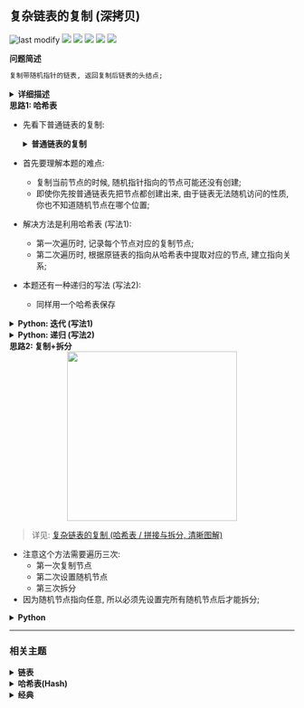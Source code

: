 ## 复杂链表的复制 (深拷贝)
<!--START_SECTION:badge-->
![last modify](https://img.shields.io/static/v1?label=last%20modify&message=2025-09-22%2000%3A15%3A37&label_color=gray&color=thistle&style=flat-square)
[![](https://img.shields.io/static/v1?label=&message=%E4%B8%AD%E7%AD%89&label_color=gray&color=yellow&style=flat-square)](../../../README.md#中等)
[![](https://img.shields.io/static/v1?label=&message=%E5%89%91%E6%8C%87Offer&label_color=gray&color=green&style=flat-square)](../../../README.md#剑指offer)
[![](https://img.shields.io/static/v1?label=&message=%E9%93%BE%E8%A1%A8&label_color=gray&color=blue&style=flat-square)](../../../README.md#链表)
[![](https://img.shields.io/static/v1?label=&message=%E5%93%88%E5%B8%8C%E8%A1%A8%28Hash%29&label_color=gray&color=blue&style=flat-square)](../../../README.md#哈希表hash)
[![](https://img.shields.io/static/v1?label=&message=%E7%BB%8F%E5%85%B8&label_color=gray&color=blue&style=flat-square)](../../../README.md#经典)
<!--END_SECTION:badge-->
<!--info
tags: [链表, 哈希表, 经典]
source: 剑指Offer
level: 中等
number: '3500'
name: 复杂链表的复制 (深拷贝)
companies: []
-->

<summary><b>问题简述</b></summary>

```txt
复制带随机指针的链表, 返回复制后链表的头结点;
```

<details><summary><b>详细描述</b></summary>

**注意**: 本题的输入输出带有迷惑性, 它们并不是实际的输入和输出, 而是链表的数组展现;

```txt
给你一个长度为 n 的链表, 每个节点包含一个额外增加的随机指针 random , 该指针可以指向链表中的任何节点或空节点.

构造这个链表的 深拷贝. 深拷贝应该正好由 n 个 全新 节点组成, 其中每个新节点的值都设为其对应的原节点的值. 新节点的 next 指针和 random 指针也都应指向复制链表中的新节点, 并使原链表和复制链表中的这些指针能够表示相同的链表状态. 复制链表中的指针都不应指向原链表中的节点 .

例如, 如果原链表中有 X 和 Y 两个节点, 其中 X.random --> Y . 那么在复制链表中对应的两个节点 x 和 y , 同样有 x.random --> y .

返回复制链表的头节点.

用一个由 n 个节点组成的链表来表示输入/输出中的链表. 每个节点用一个 [val, random_index] 表示:

val: 一个表示 Node.val 的整数.
random_index: 随机指针指向的节点索引 (范围从 0 到 n-1); 如果不指向任何节点, 则为  null .
你的代码 只 接受原链表的头节点 head 作为传入参数.

示例 1:
    输入: head = [[7,null],[13,0],[11,4],[10,2],[1,0]]
    输出: [[7,null],[13,0],[11,4],[10,2],[1,0]]
示例 2:
    输入: head = [[1,1],[2,1]]
    输出: [[1,1],[2,1]]
示例 3:
    输入: head = [[3,null],[3,0],[3,null]]
    输出: [[3,null],[3,0],[3,null]]
示例 4:
    输入: head = []
    输出: []
    解释: 给定的链表为空 (空指针), 因此返回 null.

提示:
    -10000 <= Node.val <= 10000
    Node.random 为空 (null) 或指向链表中的节点.
    节点数目不超过 1000 .

来源: 力扣 (LeetCode)
链接: https://leetcode-cn.com/problems/fu-za-lian-biao-de-fu-zhi-lcof
著作权归领扣网络所有. 商业转载请联系官方授权, 非商业转载请注明出处.
```

</details>

<!-- <div align="center"><img src="../../../_assets/xxx.png" height="300" /></div> -->

<summary><b>思路1: 哈希表</b></summary>

- 先看下普通链表的复制:

    <details><summary><b>普通链表的复制</b></summary>

    ```python
        class Solution:
            def copyList(self, head: 'Node') -> 'Node':
                cur = head
                ret = pre = Node(0)  # 伪头结点
                while cur:
                    node = Node(cur.val) # 复制节点 cur
                    pre.next = node      # 新链表的 前驱节点 -> 当前节点
                    # pre.random = '???' # 新链表的 「 前驱节点 -> 当前节点 」 无法确定
                    cur = cur.next       # 遍历下一节点
                    pre = node           # 保存当前新节点
                return ret.next
    ```

    </details>

- 首先要理解本题的难点:
    - 复制当前节点的时候, 随机指针指向的节点可能还没有创建;
    - 即使你先按普通链表先把节点都创建出来, 由于链表无法随机访问的性质, 你也不知道随机节点在哪个位置;
- 解决方法是利用哈希表 (写法1):
    - 第一次遍历时, 记录每个节点对应的复制节点;
    - 第二次遍历时, 根据原链表的指向从哈希表中提取对应的节点, 建立指向关系;
- 本题还有一种递归的写法 (写法2):
    - 同样用一个哈希表保存

<details><summary><b>Python: 迭代 (写法1) </b></summary>

```python
"""
# Definition for a Node.
class Node:
    def __init__(self, x: int, next: 'Node' = None, random: 'Node' = None):
        self.val = int(x)
        self.next = next
        self.random = random
"""

class Solution:
    def copyRandomList(self, head: 'Node') -> 'Node':
        if not head: return None  # 使用伪头结点, 可以省去这行

        dp = dict()

        # 第一次遍历, 生成复制节点, 并记录到哈希表
        p = head
        while p:
            dp[p] = Node(p.val)
            p = p.next

        # 写法1: 使用伪头结点, 可以省去对 head 为 None 的判断
        cur = head
        ret = pre = Node(0)  # 伪头结点
        while cur:
            pre.next = dp[cur]  # 这里可以不用 get, 因为一定存在
            pre.next.random = dp.get(cur.random)  # get 方法在 key 不存在时, 默认返回 None
            cur = cur.next
            pre = pre.next

        return ret.next

        # 写法2: 相比使用伪头结点
        # cur = head
        # while cur:
        #     dp[cur].next = dp.get(cur.next)
        #     dp[cur].random = dp.get(cur.random)
        #     cur = cur.next

        # return dp[head]
```

</details>


<details><summary><b>Python: 递归 (写法2) </b></summary>

- 【不推荐】虽然代码量会少一点, 但是不好理解;

```python
"""
# Definition for a Node.
class Node:
    def __init__(self, x: int, next: 'Node' = None, random: 'Node' = None):
        self.val = int(x)
        self.next = next
        self.random = random
"""

class Solution:
    def copyRandomList(self, head: 'Node') -> 'Node':
        if not head: return None

        dp = dict()

        def dfs(p):
            if not p: return None

            if p not in dp:
                dp[p] = Node(p.val)
                dp[p].next = dfs(p.next)
                dp[p].random = dfs(p.random)

            return dp[p]

        return dfs(head)
```

</details>


<summary><b>思路2: 复制+拆分</b></summary>

<div align="center"><img src="../../../_assets/剑指Offer_0035_中等_复杂链表的复制.png" height="300" /></div>

> 详见: [复杂链表的复制 (哈希表 / 拼接与拆分, 清晰图解) ](https://leetcode-cn.com/problems/fu-za-lian-biao-de-fu-zhi-lcof/solution/jian-zhi-offer-35-fu-za-lian-biao-de-fu-zhi-ha-xi-/)

- 注意这个方法需要遍历三次:
    - 第一次复制节点
    - 第二次设置随机节点
    - 第三次拆分
- 因为随机节点指向任意, 所以必须先设置完所有随机节点后才能拆分;

<details><summary><b>Python</b></summary>

```python
"""
# Definition for a Node.
class Node:
    def __init__(self, x: int, next: 'Node' = None, random: 'Node' = None):
        self.val = int(x)
        self.next = next
        self.random = random
"""

"""
# Definition for a Node.
class Node:
    def __init__(self, x: int, next: 'Node' = None, random: 'Node' = None):
        self.val = int(x)
        self.next = next
        self.random = random
"""

class Solution:
    def copyRandomList(self, head: 'Node') -> 'Node':
        if not head: return None

        # 复制节点
        cur = head
        while cur:
            nod = Node(cur.val)  # 创建节点
            cur.next, nod.next = nod, cur.next  # 接入新节点
            cur = nod.next  # 遍历下一个节点

        # 设置随机节点, 因为随机节点指向任意, 所以必须先设置随机节点后才能断开
        cur = head
        while cur:
            if cur.random:
                cur.next.random = cur.random.next
            cur = cur.next.next

        # 拆分节点
        cur = head
        ret = nxt = head.next
        while nxt.next:
            # 开始拆分
            cur.next = cur.next.next
            nxt.next = nxt.next.next

            # 下一组
            cur = cur.next
            nxt = nxt.next

        return ret
```

</details>

<!--START_SECTION:relate-->
---

### 相关主题

<details><summary><b>链表</b></summary>

> [[中等, LeetCode] 两数相加 🔥](../10/LeetCode_0002_中等_两数相加.md)  
> [[中等, LeetCode] 分隔链表](../10/LeetCode_0086_中等_分隔链表.md)  
> [[中等, LeetCode] 删除链表的倒数第N个结点 🔥](../../2022/01/LeetCode_0019_中等_删除链表的倒数第N个结点.md)  
> [[中等, LeetCode] 重排链表 🔥](../../2022/06/LeetCode_0143_中等_重排链表.md)  
> [[中等, 牛客] 划分链表](../../2022/01/牛客_0023_中等_划分链表.md)  
> [[中等, 牛客] 删除有序链表中重复的元素-I](../../2022/01/牛客_0025_中等_删除有序链表中重复的元素-I.md)  
> [[中等, 牛客] 删除有序链表中重复的元素-II](../../2022/01/牛客_0024_中等_删除有序链表中重复的元素-II.md)  
> [[中等, 牛客] 重排链表](../../2022/01/牛客_0002_中等_重排链表.md)  
> [[中等, 牛客] 链表中的节点每k个一组翻转](../../2022/03/牛客_0050_中等_链表中的节点每k个一组翻转.md)  
> [[中等, 牛客] 链表内指定区间反转](../../2022/01/牛客_0021_中等_链表内指定区间反转.md)  
> [[中等, 牛客] 链表相加(二)](../../2022/03/牛客_0040_中等_链表相加(二).md)  
  > 
> [[困难, LeetCode] K个一组翻转链表 🔥](../../2022/02/LeetCode_0025_困难_K个一组翻转链表.md)  
> [[困难, LeetCode] 合并K个升序链表 🔥](../../2022/10/LeetCode_0023_困难_合并K个升序链表.md)  
  > 
> [[简单, LeetCode] 反转链表 🔥](../../2022/10/LeetCode_0206_简单_反转链表.md)  
> [[简单, LeetCode] 合并两个有序链表 🔥](../10/LeetCode_0021_简单_合并两个有序链表.md)  
> [[简单, LeetCode] 链表的中间结点](../../2022/06/LeetCode_0876_简单_链表的中间结点.md)  
> [[简单, 剑指Offer] 两个链表的第一个公共节点](../../2022/01/剑指Offer_5200_简单_两个链表的第一个公共节点.md)  
> [[简单, 剑指Offer] 从尾到头打印链表](../11/剑指Offer_0600_简单_从尾到头打印链表.md)  
> [[简单, 剑指Offer] 删除链表的节点](../11/剑指Offer_1800_简单_删除链表的节点.md)  
> [[简单, 剑指Offer] 反转链表 🔥](../11/剑指Offer_2400_简单_反转链表.md)  
> [[简单, 剑指Offer] 合并两个排序的链表](../11/剑指Offer_2500_简单_合并两个排序的链表.md)  
> [[简单, 剑指Offer] 链表中倒数第k个节点](../11/剑指Offer_2200_简单_链表中倒数第k个节点.md)  
> [[简单, 牛客] 两个链表的第一个公共结点 🔥](../../2022/03/牛客_0066_简单_两个链表的第一个公共结点.md)  
> [[简单, 牛客] 判断一个链表是否为回文结构](../../2022/04/牛客_0096_简单_判断一个链表是否为回文结构.md)  
> [[简单, 牛客] 判断链表中是否有环](../../2022/01/牛客_0004_简单_判断链表中是否有环.md)  
> [[简单, 牛客] 单链表的排序 🔥](../../2022/03/牛客_0070_简单_单链表的排序.md)  
> [[简单, 牛客] 反转链表](../../2022/03/牛客_0078_简单_反转链表.md)  
> [[简单, 牛客] 合并两个排序的链表](../../2022/02/牛客_0033_简单_合并两个排序的链表.md)  
> [[简单, 牛客] 链表中环的入口结点](../../2022/01/牛客_0003_简单_链表中环的入口结点.md)  
  > 

</details>
<details><summary><b>哈希表(Hash)</b></summary>

> [[中等, LeetCode] 字母异位词分组 🔥](../../2022/10/LeetCode_0049_中等_字母异位词分组.md)  
> [[中等, LeetCode] 重复的DNA序列](../../2022/07/LeetCode_0187_中等_重复的DNA序列.md)  
> [[中等, 剑指Offer] 最长不含重复字符的子字符串](剑指Offer_4800_中等_最长不含重复字符的子字符串.md)  
> [[中等, 牛客] 和为K的连续子数组](../../2022/05/牛客_0125_中等_和为K的连续子数组.md)  
  > 
> [[困难, 牛客] 数组中的最长连续子序列](../../2022/04/牛客_0095_困难_数组中的最长连续子序列.md)  
  > 
> [[简单, LeetCode] 两数之和 🔥](../10/LeetCode_0001_简单_两数之和.md)  
> [[简单, 剑指Offer] 数组中重复的数字](../11/剑指Offer_0300_简单_数组中重复的数字.md)  
> [[简单, 剑指Offer] 第一个只出现一次的字符](剑指Offer_5000_简单_第一个只出现一次的字符.md)  
> [[简单, 牛客] 两数之和](../../2022/03/牛客_0061_简单_两数之和.md)  
> [[简单, 牛客] 第一个只出现一次的字符](../../2022/02/牛客_0031_简单_第一个只出现一次的字符.md)  
> [[简单, 程序员面试金典] 判定是否互为字符重排](../../2022/09/程序员面试金典_0102_简单_判定是否互为字符重排.md)  
  > 

</details>
<details><summary><b>经典</b></summary>

> [[中等, LeetCode] 下一个排列 🔥](../../2022/10/LeetCode_0031_中等_下一个排列.md)  
> [[中等, LeetCode] 二叉树的完全性检验 🔥](../../2022/03/LeetCode_0958_中等_二叉树的完全性检验.md)  
> [[中等, LeetCode] 最长递增子序列 🔥](../../2022/06/LeetCode_0300_中等_最长递增子序列.md)  
> [[中等, 剑指Offer2] 整数除法 🔥](../../2022/09/剑指Offer2_001_中等_整数除法.md)  
> [[中等, 剑指Offer] 丑数 🔥](剑指Offer_4900_中等_丑数.md)  
> [[中等, 剑指Offer] 二叉搜索树与双向链表 🔥](剑指Offer_3600_中等_二叉搜索树与双向链表.md)  
> [[中等, 剑指Offer] 圆圈中最后剩下的数字 (约瑟夫环问题) 🔥](../../2022/01/剑指Offer_6200_中等_圆圈中最后剩下的数字(约瑟夫环问题).md)  
> [[中等, 剑指Offer] 字符串的排列 (全排列) 🔥](剑指Offer_3800_中等_字符串的排列(全排列).md)  
> [[中等, 剑指Offer] 把字符串转换成整数 🔥](../../2022/01/剑指Offer_6700_中等_把字符串转换成整数.md)  
> [[中等, 剑指Offer] 数值的整数次方 (快速幂) 🔥](../11/剑指Offer_1600_中等_数值的整数次方(快速幂).md)  
> [[中等, 剑指Offer] 栈的压入、弹出序列 🔥](../11/剑指Offer_3100_中等_栈的压入、弹出序列.md)  
> [[中等, 剑指Offer] 重建二叉树 🔥](../11/剑指Offer_0700_中等_重建二叉树.md)  
> [[中等, 剑指Offer] 顺时针打印矩阵 (3种思路4个写法) 🔥](../11/剑指Offer_2900_中等_顺时针打印矩阵(3种思路4个写法).md)  
> [[中等, 牛客] 01背包 🔥](../../2022/05/牛客_0145_中等_01背包.md)  
> [[中等, 牛客] 丢棋子问题 (鹰蛋问题) 🔥](../../2022/04/牛客_0087_中等_丢棋子问题(鹰蛋问题).md)  
> [[中等, 牛客] 字符串的排列 🔥](../../2022/05/牛客_0121_中等_字符串的排列.md)  
> [[中等, 牛客] 寻找峰值 🔥](../../2022/04/牛客_0107_中等_寻找峰值.md)  
> [[中等, 牛客] 岛屿数量 🔥](../../2022/04/牛客_0109_中等_岛屿数量.md)  
> [[中等, 牛客] 把字符串转换成整数(atoi) 🔥](../../2022/04/牛客_0100_中等_把字符串转换成整数(atoi).md)  
> [[中等, 牛客] 数组中只出现一次的两个数字 🔥](../../2022/03/牛客_0075_中等_数组中只出现一次的两个数字.md)  
> [[中等, 牛客] 最长公共子序列(二) 🔥](../../2022/04/牛客_0092_中等_最长公共子序列(二).md)  
> [[中等, 牛客] 栈和排序 🔥](../../2022/05/牛客_0115_中等_栈和排序.md)  
> [[中等, 牛客] 汉诺塔问题 🔥](../../2022/03/牛客_0067_中等_汉诺塔问题.md)  
  > 
> [[困难, LeetCode] 编辑距离 🔥](../../2022/06/LeetCode_0072_困难_编辑距离.md)  
> [[困难, 剑指Offer] 数组中的逆序对 🔥](../../2022/01/剑指Offer_5100_困难_数组中的逆序对.md)  
> [[困难, 牛客] 接雨水问题 🔥](../../2022/05/牛客_0128_困难_接雨水问题.md)  
> [[困难, 牛客] 设计LFU缓存结构 🔥](../../2022/04/牛客_0094_困难_设计LFU缓存结构.md)  
> [[困难, 牛客] 设计LRU缓存结构 🔥](../../2022/04/牛客_0093_困难_设计LRU缓存结构.md)  
  > 
> [[简单, LeetCode] 二叉树的最大深度 🔥](../../2022/07/LeetCode_0104_简单_二叉树的最大深度.md)  
> [[简单, LeetCode] 反转链表 🔥](../../2022/10/LeetCode_0206_简单_反转链表.md)  
> [[简单, 剑指Offer] 二叉搜索树的最近公共祖先 🔥](../../2022/01/剑指Offer_6801_简单_二叉搜索树的最近公共祖先.md)  
> [[简单, 剑指Offer] 反转链表 🔥](../11/剑指Offer_2400_简单_反转链表.md)  
> [[简单, 剑指Offer] 数组中出现次数超过一半的数字 (摩尔投票) 🔥](剑指Offer_3900_简单_数组中出现次数超过一半的数字(摩尔投票).md)  
> [[简单, 剑指Offer] 最小的k个数 (partition操作) 🔥](剑指Offer_4000_简单_最小的k个数(partition操作).md)  
> [[简单, 牛客] 二进制中1的个数 🔥](../../2022/05/牛客_0120_简单_二进制中1的个数.md)  
> [[简单, 牛客] 单链表的排序 🔥](../../2022/03/牛客_0070_简单_单链表的排序.md)  
> [[简单, 牛客] 求平方根 🔥](../../2022/02/牛客_0032_简单_求平方根.md)  
  > 

</details>
<!--END_SECTION:relate-->